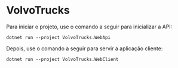# VolvoTrucks

Para iniciar o projeto, use o comando a seguir para inicializar a API:
```
dotnet run --project VolvoTrucks.WebApi
```

Depois, use o comando a seguir para servir a aplicação cliente:
```
dotnet run --project VolvoTrucks.WebClient
```
